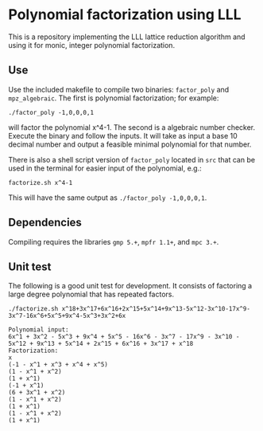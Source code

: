 # Polynomial factorization using LLL

This is a repository implementing the LLL lattice reduction algorithm and using it for monic, integer polynomial factorization. 

## Use

Use the included makefile to compile two binaries: ```factor_poly``` and ```mpz_algebraic```. The first is polynomial factorization; for example:
```
./factor_poly -1,0,0,0,1
```
will factor the polynomial x^4-1. The second is a algebraic number checker. Execute the binary and follow the inputs. It will take as input a base 10 decimal number and output a feasible minimal polynomial for that number. 

There is also a shell script version of ```factor_poly``` located in ```src``` that can be used in the terminal for easier input of the polynomial, e.g.:
```
factorize.sh x^4-1
```
This will have the same output as ```./factor_poly -1,0,0,0,1```. 

## Dependencies

Compiling requires the libraries ```gmp 5.+```, ```mpfr 1.1+```, and ```mpc 3.+```. 

## Unit test

The following is a good unit test for development. It consists of factoring a large degree polynomial that has repeated factors.
```
./factorize.sh x^18+3x^17+6x^16+2x^15+5x^14+9x^13-5x^12-3x^10-17x^9-3x^7-16x^6+5x^5+9x^4-5x^3+3x^2+6x

Polynomial input:
6x^1 + 3x^2 - 5x^3 + 9x^4 + 5x^5 - 16x^6 - 3x^7 - 17x^9 - 3x^10 - 5x^12 + 9x^13 + 5x^14 + 2x^15 + 6x^16 + 3x^17 + x^18
Factorization:
x
(-1 - x^1 + x^3 + x^4 + x^5)
(1 - x^1 + x^2)
(1 + x^1)
(-1 + x^1)
(6 + 3x^1 + x^2)
(1 - x^1 + x^2)
(1 + x^1)
(1 - x^1 + x^2)
(1 + x^1)
```
